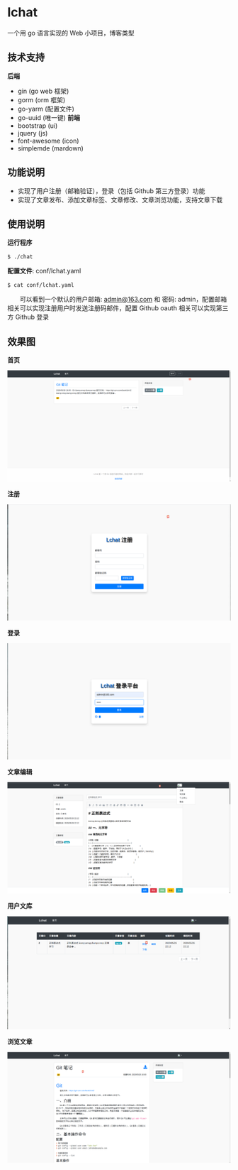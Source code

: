  # lchat
一个用 go 语言实现的 Web 小项目，博客类型


## 技术支持
**后端**
- gin (go web 框架)
- gorm (orm 框架)
- go-yarm (配置文件)
- go-uuid (唯一键)
**前端**
- bootstrap (ui)
- jquery (js)
- font-awesome (icon)
- simplemde (mardown)

## 功能说明
- 实现了用户注册（邮箱验证），登录（包括 Github 第三方登录）功能
- 实现了文章发布、添加文章标签、文章修改、文章浏览功能，支持文章下载

## 使用说明
**运行程序**
```console
$ ./chat
```
**配置文件**: conf/lchat.yaml
```console
$ cat conf/lchat.yaml
```
&emsp;&emsp;可以看到一个默认的用户邮箱: admin@163.com 和 密码: admin，配置邮箱相关可以实现注册用户时发送注册码邮件，配置 Github oauth 相关可以实现第三方 Github 登录

## 效果图

**首页**

![index](./data/images/index.png)

**注册**

![register](./data/images/register.png)

**登录**

![login](./data/images/login.png)

**文章编辑**

![post_edit](./data/images/post_edit.png)

**用户文库**

![user_posts](./data/images/user_posts.png)

**浏览文章**

![post](./data/images/post.png)

